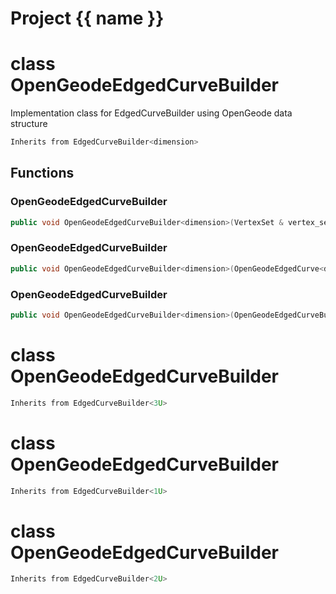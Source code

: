 <script setup>
import {useRoute} from 'vitepress'
const {path} = useRoute()
const tokens = path.split('/')
const words = tokens[2].split('-');
for (let i = 0; i < words.length; i++) {
    words[i] = words[i].charAt(0).toUpperCase() + words[i].slice(1);
    words[i] = words[i].replace('geode', 'Geode')
}
const name = words.join('-');
</script>
# Project {{ name }}

# class OpenGeodeEdgedCurveBuilder


 Implementation class for EdgedCurveBuilder using OpenGeode data structure



```cpp
Inherits from EdgedCurveBuilder<dimension>
```



## Functions

### OpenGeodeEdgedCurveBuilder

```cpp
public void OpenGeodeEdgedCurveBuilder<dimension>(VertexSet & vertex_set, MeshBuilderFactoryKey )
```


### OpenGeodeEdgedCurveBuilder

```cpp
public void OpenGeodeEdgedCurveBuilder<dimension>(OpenGeodeEdgedCurve<dimension> & mesh)
```


### OpenGeodeEdgedCurveBuilder

```cpp
public void OpenGeodeEdgedCurveBuilder<dimension>(OpenGeodeEdgedCurveBuilder<dimension> && )
```




# class OpenGeodeEdgedCurveBuilder


```cpp
Inherits from EdgedCurveBuilder<3U>
```



# class OpenGeodeEdgedCurveBuilder


```cpp
Inherits from EdgedCurveBuilder<1U>
```



# class OpenGeodeEdgedCurveBuilder


```cpp
Inherits from EdgedCurveBuilder<2U>
```



